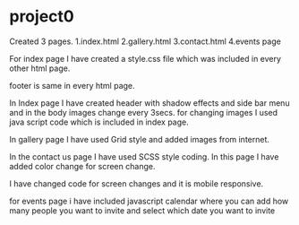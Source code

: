 # project0
Created 3 pages. 
1.index.html
2.gallery.html
3.contact.html
4.events page

For index page I have created a style.css file which was included in every other html page.

footer is same in every html page.

In Index page I have created header with shadow effects and side bar menu and in the body images change every 3secs.
for changing images I used java script code which is included in index page.

In gallery page I have used Grid style and added images from internet.

In the contact us page I have used SCSS style coding. In this page I have added color change for screen change.

I have  changed code for screen changes and it is mobile responsive.

for events page i have included javascript calendar where you can add how many people you want to invite and select which date you want to invite
